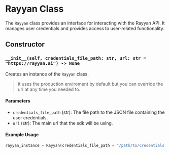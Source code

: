 # Rayyan Class

The `Rayyan` class provides an interface for interacting with the Rayyan API. It manages user credentials and provides access to user-related functionality.

## Constructor

### `__init__(self, credentials_file_path: str, url: str = "https://rayyan.ai") -> None`

Creates an instance of the `Rayyan` class.

> it uses the production enviroment by default but you can override the url at any time you needed to.

#### Parameters

- `credentials_file_path` (str): The file path to the JSON file containing the user credentials.
- `url` (str): The main url that the sdk will be using.

#### Example Usage

```python
rayyan_instance = Rayyan(credentials_file_path = "/path/to/credentials.json")
```
